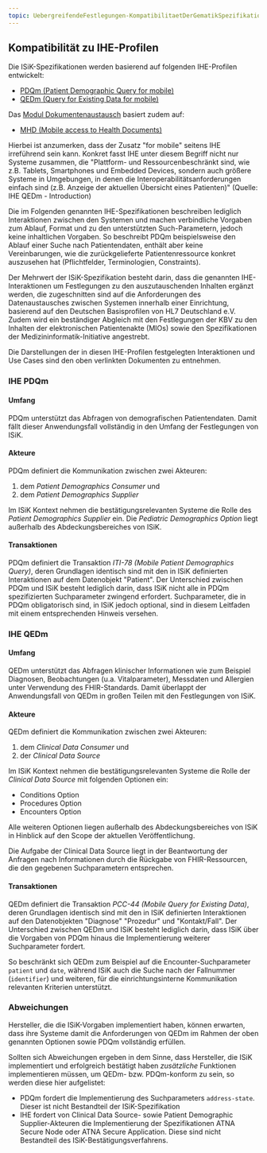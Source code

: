 ```yaml
---
topic: UebergreifendeFestlegungen-KompatibilitaetDerGematikSpezifikation-IHE
---
```

## Kompatibilität zu IHE-Profilen

Die ISiK-Spezifikationen werden basierend auf folgenden IHE-Profilen entwickelt:
* [PDQm (Patient Demographic Query for mobile)](https://www.ihe.net/uploadedFiles/Documents/ITI/IHE_ITI_Suppl_PDQm.pdf)
* [QEDm (Query for Existing Data for mobile)](https://www.ihe.net/uploadedFiles/Documents/PCC/IHE_PCC_Suppl_QEDm.pdf)

Das [Modul Dokumentenaustausch](https://simplifier.net/guide/isik-dokumentenaustausch-401/Einfuehrung/UseCases/Kompatibilitaet.page.md?version=current) basiert zudem auf:
* [MHD (Mobile access to Health Documents)](https://www.ihe.net/uploadedFiles/Documents/ITI/IHE_ITI_Suppl_MHD.pdf)

Hierbei ist anzumerken, dass der Zusatz "for mobile" seitens IHE irreführend sein kann.
Konkret fasst IHE unter diesem Begriff nicht nur Systeme zusammen, die "Plattform- und Ressourcenbeschränkt sind, wie z.B. Tablets, Smartphones und Embedded Devices, sondern auch größere Systeme in Umgebungen, in denen die Interoperabilitätsanforderungen einfach sind (z.B. Anzeige der aktuellen Übersicht eines Patienten)" (Quelle: IHE QEDm - Introduction)

Die im Folgenden genannten IHE-Spezifikationen beschreiben lediglich Interaktionen zwischen den Systemen und machen verbindliche Vorgaben zum Ablauf, Format und zu den unterstützten Such-Parametern, jedoch keine inhaltlichen Vorgaben. So beschreibt PDQm beispielsweise den Ablauf einer Suche nach Patientendaten, enthält aber keine Vereinbarungen, wie die zurückgelieferte Patientenressource konkret auszusehen hat (Pflichtfelder, Terminologien, Constraints).

Der Mehrwert der ISiK-Spezifikation besteht darin, dass die genannten IHE-Interaktionen um Festlegungen zu den auszutauschenden Inhalten ergänzt werden, die zugeschnitten sind auf die Anforderungen des Datenaustausches zwischen Systemen innerhalb einer Einrichtung, basierend auf den Deutschen Basisprofilen von HL7 Deutschland e.V. Zudem wird ein beständiger Abgleich mit den Festlegungen der KBV zu den Inhalten der elektronischen Patientenakte (MIOs) sowie den Spezifikationen der Medizininformatik-Initiative angestrebt.


Die Darstellungen der in diesen IHE-Profilen festgelegten Interaktionen und Use Cases sind den oben verlinkten Dokumenten zu entnehmen.

### IHE PDQm

#### Umfang
PDQm unterstützt das Abfragen von demografischen Patientendaten.
Damit fällt dieser Anwendungsfall vollständig in den Umfang der Festlegungen von ISiK.

#### Akteure
PDQm definiert die Kommunikation zwischen zwei Akteuren:
1. dem *Patient Demographics Consumer* und
2. dem *Patient Demographics Supplier*

Im ISiK Kontext nehmen die bestätigungsrelevanten Systeme die Rolle des *Patient Demographics Supplier* ein.
Die *Pediatric Demographics Option* liegt außerhalb des Abdeckungsbereiches von ISiK.

#### Transaktionen
PDQm definiert die Transaktion *ITI-78 (Mobile Patient Demographics Query)*, deren Grundlagen identisch sind mit den in ISiK definierten Interaktionen auf dem Datenobjekt "Patient".
Der Unterschied zwischen PDQm und ISiK besteht lediglich darin, dass ISiK nicht alle in PDQm spezifizierten Suchparameter zwingend erfordert.
Suchparameter, die in PDQm obligatorisch sind, in ISiK jedoch optional, sind in diesem Leitfaden mit einem entsprechenden Hinweis versehen.


### IHE QEDm

#### Umfang
QEDm unterstützt das Abfragen klinischer Informationen wie zum Beispiel Diagnosen, Beobachtungen (u.a. Vitalparameter), Messdaten und Allergien unter Verwendung des FHIR-Standards.
Damit überlappt der Anwendungsfall von QEDm in großen Teilen mit den Festlegungen von ISiK.

#### Akteure
QEDm definiert die Kommunikation zwischen zwei Akteuren:
1. dem *Clinical Data Consumer* und
2. der *Clinical Data Source*

Im ISiK Kontext nehmen die bestätigungsrelevanten Systeme die Rolle der *Clinical Data Source* mit folgenden Optionen ein:

* Conditions Option
* Procedures Option
* Encounters Option

Alle weiteren Optionen liegen außerhalb des Abdeckungsbereiches von ISiK in Hinblick auf den Scope der aktuellen Veröffentlichung.

Die Aufgabe der Clinical Data Source liegt in der Beantwortung der Anfragen nach Informationen durch die Rückgabe von FHIR-Ressourcen, die den gegebenen Suchparametern entsprechen.

#### Transaktionen
QEDm definiert die Transaktion *PCC-44 (Mobile Query for Existing Data)*, deren Grundlagen identisch sind mit den in ISiK definierten Interaktionen auf den Datenobjekten "Diagnose" "Prozedur" und "Kontakt/Fall".
Der Unterschied zwischen QEDm und ISiK besteht lediglich darin, dass ISiK über die Vorgaben von PDQm hinaus die Implementierung weiterer Suchparameter fordert.

So beschränkt sich QEDm zum Beispiel auf die Encounter-Suchparameter `patient` und `date`, während ISiK auch die Suche nach der Fallnummer (`identifier`) und weiteren, für die einrichtungsinterne Kommunikation relevanten Kriterien unterstützt.

### Abweichungen
Hersteller, die die ISiK-Vorgaben implementiert haben, können erwarten, dass ihre Systeme damit die Anforderungen von QEDm im Rahmen der oben genannten Optionen sowie PDQm vollständig erfüllen.

Sollten sich Abweichungen ergeben in dem Sinne, dass Hersteller, die ISiK implementiert und erfolgreich bestätigt haben *zusätzliche* Funktionen implementieren müssen, um QEDm- bzw. PDQm-konform zu sein, so werden diese hier aufgelistet:

* PDQm fordert die Implementierung des Suchparameters `address-state`. Dieser ist nicht Bestandteil der ISiK-Spezifikation
* IHE fordert von Clinical Data Source- sowie Patient Demographic Supplier-Akteuren die Implementierung der Spezifikationen ATNA Secure Node oder ATNA Secure Application. Diese sind nicht Bestandteil des ISiK-Bestätigungsverfahrens.
